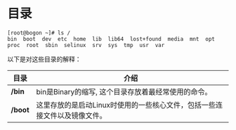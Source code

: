 # 目录

```
[root@bogon ~]# ls /
bin  boot  dev  etc  home  lib  lib64  lost+found  media  mnt  opt  proc  root  sbin  selinux  srv  sys  tmp  usr  var

```

以下是对这些目录的解释：

| 目录 |介绍 |
| -- | -- |
|**/bin**|bin是Binary的缩写, 这个目录存放着最经常使用的命令。|
|**/boot**|这里存放的是启动Linux时使用的一些核心文件，包括一些连接文件以及镜像文件。|